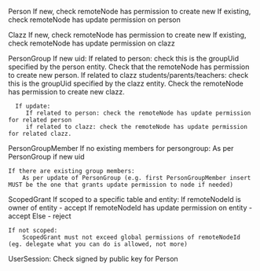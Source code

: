 
Person
    If new, check remoteNode has permission to create new
    If existing, check remoteNode has update permission on person


Clazz
    If new, check remoteNode has permission to create new
    If existing, check remoteNode has update permission on clazz

PersonGroup
    If new uid:
        If related to person: check this is the groupUid specified by the person entity. Check that the remoteNode has permission to create new person.
        If related to clazz students/parents/teachers: check this is the groupUid specified by the clazz entity. Check the remoteNode has permission to create new clazz.

      If update:
         If related to person: check the remoteNode has update permission for related person
         if related to clazz: check the remoteNode has update permission for related clazz.

PersonGroupMember
    If no existing members for persongroup:
        As per PersonGroup if new uid

    If there are existing group members:
        As per update of PersonGroup (e.g. first PersonGroupMember insert MUST be the one that grants update permission to node if needed)

ScopedGrant
    If scoped to a specific table and entity:
        If remoteNodeId is owner of entity - accept
        If remoteNodeId has update permission on entity - accept
        Else - reject

    If not scoped:
        ScopedGrant must not exceed global permissions of remoteNodeId (eg. delegate what you can do is allowed, not more)

UserSession:
    Check signed by public key for Person
   
